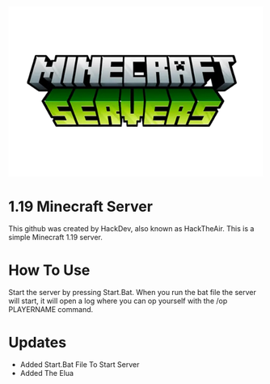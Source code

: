 ![Logo](Icon.png)
# 1.19 Minecraft Server
This github was created by HackDev, also known as HackTheAir.
This is a simple Minecraft 1.19 server.

# How To Use
Start the server by pressing Start.Bat. When you run the bat file the server will start, it will open a log where you can op yourself with the /op PLAYERNAME command.

# Updates
- Added Start.Bat File To Start Server
- Added The Elua

